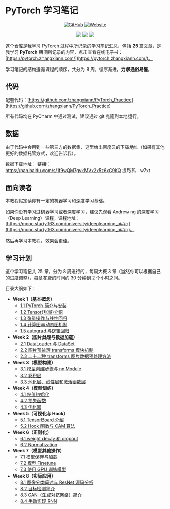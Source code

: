 

# PyTorch 学习笔记

<p align='center'>
<a href="https://github.com/labuladong/fucking-algorithm" target="_blank"><img alt="GitHub" src="https://img.shields.io/github/stars/zhangxiann/PyTorch_Practice?label=Stars&style=flat-square&logo=GitHub"></a>
<a href="https://labuladong.gitbook.io/algo" target="_blank"><img alt="Website" src="https://img.shields.io/website?label=%E5%9C%A8%E7%BA%BF%E7%94%B5%E5%AD%90%E4%B9%A6&style=flat-square&down_color=blue&down_message=%E7%82%B9%E8%BF%99%E9%87%8C&up_color=blue&up_message=%E7%82%B9%E8%BF%99%E9%87%8C&url=https://pytorch.zhangxiann.com/&logo=Gitea"></a>
</p>

<p align='center'>
<a href="https://www.github.com/labuladong" target="_blank"><img src="https://img.shields.io/badge/作者-@zhangxiann-000000.svg?style=flat-square&logo=GitHub"></a>
<a href="https://www.zhihu.com/people/zhangxian/posts" target="_blank"><img src="https://img.shields.io/badge/%E7%9F%A5%E4%B9%8E-@张贤同学-000000.svg?style=flat-square&logo=Zhihu"></a>
<a href="https://image.zhangxiann.com/QRcode_8cm.jpg" target="_blank"><img src="https://img.shields.io/badge/公众号-@张贤同学-000000.svg?style=flat-square&logo=WeChat"></a>
</p>


这个仓库是我学习 PyTorch 过程中所记录的学习笔记汇总，包括 **25** 篇文章，是我学习 **PyTorch** 期间所记录的内容，点击查看在线电子书：[https://pytorch.zhangxiann.com/](https://pytorch.zhangxiann.com/)。

学习笔记的结构遵循课程的顺序，共分为 8 周，循序渐进，**力求通俗易懂**。



## 代码

配套代码：[https://github.com/zhangxiann/PyTorch_Practice](https://github.com/zhangxiann/PyTorch_Practice)

所有代码均在 PyCharm 中通过测试，建议通过 git 克隆到本地运行。

<!--more-->



## 数据

由于代码中会用到一些第三方的数据集，这里给出百度云的下载地址（如果有其他更好的数据托管方式，欢迎告诉我）。

数据下载地址：
链接：https://pan.baidu.com/s/1f9wQM7gvkMVx2x5z6xC9KQ 
提取码：w7xt



## 面向读者

本教程假定读你有一定的机器学习和深度学习基础。

如果你没有学习过机器学习或者深度学习，建议先观看 Andrew ng 的深度学习（Deep Learning）课程，课程地址： [https://mooc.study.163.com/university/deeplearning_ai#/c](https://mooc.study.163.com/university/deeplearning_ai#/c)。

然后再学习本教程，效果会更佳。



## 学习计划

这个学习笔记共 25 章，分为 8 周进行的，每周大概 3 章（当然你可以根据自己的进度调整），每章花费的时间约 30 分钟到 2 个小时之间。

目录大纲如下：

- **Week 1（基本概念）**
  - [1.1 PyTorch 简介与安装](https://zhuanlan.zhihu.com/p/185037101)
  - [1.2 Tensor(张量)介绍](https://zhuanlan.zhihu.com/p/187564399)
  - [1.3 张量操作与线性回归](https://zhuanlan.zhihu.com/p/189952916)
  - [1.4 计算图与动态图机制](https://zhuanlan.zhihu.com/p/191648279)
  - [1.5 autograd 与逻辑回归](https://zhuanlan.zhihu.com/p/191652343)
- **Week 2（图片处理与数据加载）**
  - [2.1 DataLoader 与 DataSet](https://zhuanlan.zhihu.com/p/197888612)
  - [2.2 图片预处理 transforms 模块机制](https://zhuanlan.zhihu.com/p/200866666)
  - [2.3 二十二种 transforms 图片数据预处理方法](https://zhuanlan.zhihu.com/p/200876072)
- **Week 3（模型构建）**
  - [3.1 模型创建步骤与 nn.Module](https://zhuanlan.zhihu.com/p/203405689)
  - [3.2 卷积层](https://zhuanlan.zhihu.com/p/206427963)
  - [3.3 池化层、线性层和激活函数层](https://zhuanlan.zhihu.com/p/208259650)
- **Week 4（模型训练）**
  - [4.1 权值初始化](https://zhuanlan.zhihu.com/p/210137182)
  - [4.2 损失函数](https://zhuanlan.zhihu.com/p/212691653)
  - [4.3 优化器](https://zhuanlan.zhihu.com/p/213824542)
- **Week 5（可视化与 Hook）**
  - [5.1 TensorBoard 介绍](https://zhuanlan.zhihu.com/p/217415374)
  - [5.2 Hook 函数与 CAM 算法](https://zhuanlan.zhihu.com/p/222496848)
- **Week 6（正则化）**
  - [6.1 weight decay 和 dropout](https://zhuanlan.zhihu.com/p/225606205)
  - [6.2 Normalization](https://zhuanlan.zhihu.com/p/232487440)
- **Week 7（模型其他操作）**
  - [7.1 模型保存与加载](https://zhuanlan.zhihu.com/p/245645490)
  - [7.2 模型 Finetune](https://zhuanlan.zhihu.com/p/245652282)
  - [7.3 使用 GPU 训练模型](https://zhuanlan.zhihu.com/p/254738836)
- **Week 8（实际应用）**
  - [8.1 图像分类简述与 ResNet 源码分析](https://zhuanlan.zhihu.com/p/254761587)
  - [8.2 目标检测简介](https://zhuanlan.zhihu.com/p/259494709)
  - [8.3 GAN（生成对抗网络）简介](https://zhuanlan.zhihu.com/p/258321589)
  - [8.4 手动实现 RNN](https://zhuanlan.zhihu.com/p/263531494)
